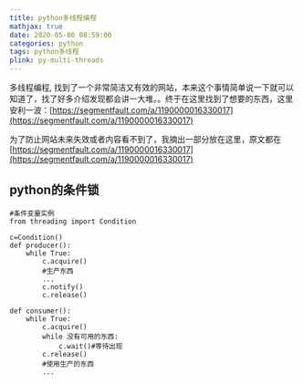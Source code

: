 ```yaml
---
title: python多线程编程
mathjax: true
date: 2020-05-06 08:59:00
categories: python
tags: python多线程
plink: py-multi-threads
---
```


多线程编程, 找到了一个非常简洁又有效的网站，本来这个事情简单说一下就可以知道了，找了好多介绍发现都会讲一大堆。。终于在这里找到了想要的东西，这里安利一波：[https://segmentfault.com/a/1190000016330017](https://segmentfault.com/a/1190000016330017)

为了防止网站未来失效或者内容看不到了，我摘出一部分放在这里，原文都在[https://segmentfault.com/a/1190000016330017](https://segmentfault.com/a/1190000016330017)

## python的条件锁

```
#条件变量实例
from threading import Condition

c=Condition()
def producer():
    while True:
        c.acquire()
        #生产东西
        ...
        c.notify()
        c.release()

def consumer():
    while True:
        c.acquire()
        while 没有可用的东西:
            c.wait()#等待出现
        c.release()
        #使用生产的东西
        ...
```

